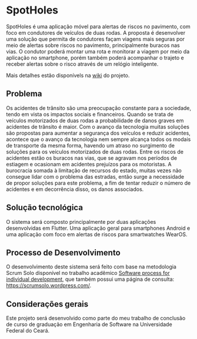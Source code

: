 # SpotHoles
SpotHoles é uma aplicação móvel para alertas de riscos no pavimento, com foco em condutores de veículos de duas rodas.
A proposta é desenvolver uma solução que permita de condutores façam viagens mais seguras por meio de alertas sobre riscos no pavimento, principalmente buracos nas vias.
O condutor poderá montar uma rota e monitorar a viagem por meio da aplicação no smartphone, porém também poderá acompanhar o trajeto e receber alertas sobre o risco através de um relógio inteligente.

Mais detalhes estão disponívels na [wiki](https://github.com/DiFeitoza/spotholes/wiki) do projeto.

## Problema
Os acidentes de trânsito são uma preocupação constante para a sociedade, tendo em vista os impactos sociais e financeiros. Quando se trata de veículos motorizados de duas rodas a probabilidade de danos graves em acidentes de trânsito é maior. Com o avanço da tecnologia muitas soluções são propostas para aumentar a segurança dos veículos e reduzir acidentes, acontece que o avanço da tecnologia nem sempre alcança todos os modais de transporte da mesma forma, havendo um atraso no surgimento de soluções para os veículos motorizados de duas rodas. Entre os riscos de acidentes estão os buracos nas vias, que se agravam nos períodos de estiagem e ocasionam em acidentes prejuízos para os motoristas. A burocracia somada à limitação de recursos do estado, muitas vezes não consegue lidar com o problema das estradas, então surge a necessidade de propor soluções para este problema, a fim de tentar reduzir o número de acidentes e em decorrência disso, os danos associados.

## Solução tecnológica
O sistema será composto principalmente por duas aplicações desenvolvidas em Flutter. Uma aplicação geral para smartphones Android e uma aplicação com foco em alertas de riscos para smartwatches WearOS.

## Processo de Desenvolvimento
O desenvolvimento deste sistema será feito com base na metodologia Scrum Solo disponível no trabalho acadêmico [Software process for individual development](https://ieeexplore.ieee.org/document/7521555), que também possui uma página de consulta:  https://scrumsolo.wordpress.com/.

## Considerações gerais
Este projeto será desenvolvido como parte do meu trabalho de conclusão de curso de graduação em Engenharia de Software na Universidade Federal do Ceará.
